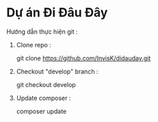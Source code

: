 # Dự án Đi Đâu Đây

Hướng dẫn thực hiện git :

1. Clone repo :

    git clone https://github.com/InvisK/didauday.git

2. Checkout "develop" branch :

    git checkout develop

3. Update composer :

    composer update